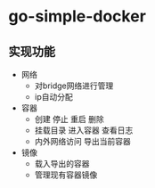 # go-simple-docker
## 实现功能
- 网络
    - 对bridge网络进行管理
    - ip自动分配
- 容器
    - 创建 停止 重启 删除
    - 挂载目录 进入容器 查看日志
    - 内外网络访问 导出当前容器
- 镜像
    - 载入导出的容器 
    - 管理现有容器镜像